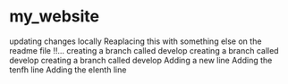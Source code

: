 # my_website

updating changes locally
Reaplacing this with something else on the readme file !!...
creating a branch called develop
creating a branch called develop
creating a branch called develop
Adding a new line
Adding the tenfh line
Adding the elenth line
